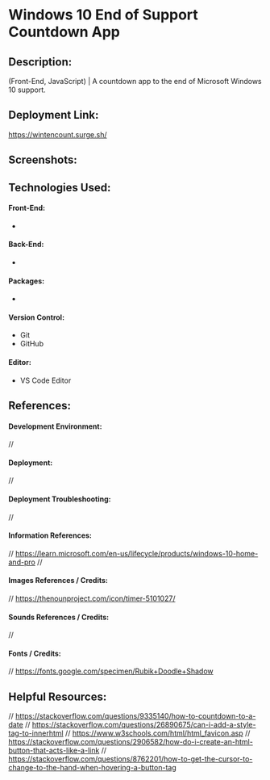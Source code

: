 # Windows 10 End of Support Countdown App
## Description:
(Front-End, JavaScript) | A countdown app to the end of Microsoft Windows 10 support.

## Deployment Link:
https://wintencount.surge.sh/

## Screenshots:
<!-- ![Screenshot](LOCATION_OF_FILE) -->

## Technologies Used:
#### Front-End:
- 
#### Back-End:
- 
#### Packages:
- 
#### Version Control:
- Git
- GitHub
#### Editor:
- VS Code Editor

## References:
#### Development Environment:
//

#### Deployment:
// 

#### Deployment Troubleshooting:
// 

#### Information References:
// https://learn.microsoft.com/en-us/lifecycle/products/windows-10-home-and-pro
// 

#### Images References / Credits:
// https://thenounproject.com/icon/timer-5101027/

#### Sounds References / Credits:
//

#### Fonts / Credits:
// https://fonts.google.com/specimen/Rubik+Doodle+Shadow

## Helpful Resources:
// https://stackoverflow.com/questions/9335140/how-to-countdown-to-a-date
// https://stackoverflow.com/questions/26890675/can-i-add-a-style-tag-to-innerhtml
// https://www.w3schools.com/html/html_favicon.asp
// https://stackoverflow.com/questions/2906582/how-do-i-create-an-html-button-that-acts-like-a-link
// https://stackoverflow.com/questions/8762201/how-to-get-the-cursor-to-change-to-the-hand-when-hovering-a-button-tag